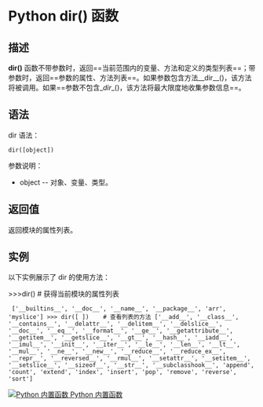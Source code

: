# Python dir() 函数

## 描述

**dir()** 函数不带参数时，返回==当前范围内的变量、方法和定义的类型列表==；带参数时，返回==参数的属性、方法列表==。如果参数包含方法__dir__()，该方法将被调用。如果==参数不包含\__dir__()，该方法将最大限度地收集参数信息==。

## 语法

dir 语法：

```
dir([object])
```

参数说明：

- object -- 对象、变量、类型。

## 返回值

返回模块的属性列表。

## 实例

以下实例展示了 dir 的使用方法：

\>>>dir()   #  获得当前模块的属性列表

```
 ['__builtins__', '__doc__', '__name__', '__package__', 'arr', 'myslice'] >>> dir([ ])    # 查看列表的方法 ['__add__', '__class__', '__contains__', '__delattr__', '__delitem__', '__delslice__', '__doc__', '__eq__', '__format__', '__ge__', '__getattribute__', '__getitem__', '__getslice__', '__gt__', '__hash__', '__iadd__', '__imul__', '__init__', '__iter__', '__le__', '__len__', '__lt__', '__mul__', '__ne__', '__new__', '__reduce__', '__reduce_ex__', '__repr__', '__reversed__', '__rmul__', '__setattr__', '__setitem__', '__setslice__', '__sizeof__', '__str__', '__subclasshook__', 'append', 'count', 'extend', 'index', 'insert', 'pop', 'remove', 'reverse', 'sort'] 
```



[![Python 内置函数](https://www.runoob.com/images/up.gif) Python 内置函数](https://www.runoob.com/python/python-built-in-functions.html)